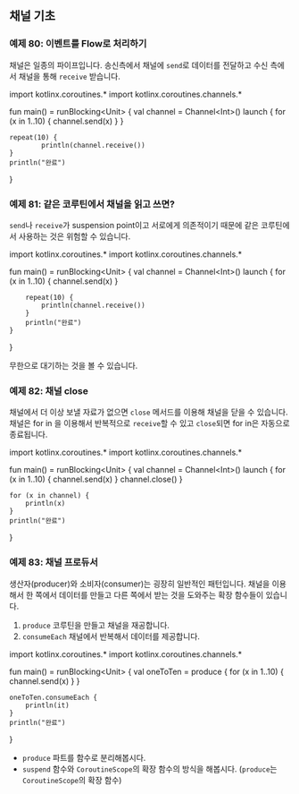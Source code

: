 ## 채널 기초

### 예제 80: 이벤트를 Flow로 처리하기

채널은 일종의 파이프입니다. 송신측에서 채널에 `send`로 데이터를 전달하고 수신 측에서 채널을 통해 `receive` 받습니다.

<div class="kotlin-playground" >
import kotlinx.coroutines.*
import kotlinx.coroutines.channels.*


fun main() = runBlocking&lt;Unit&gt; {
    val channel = Channel&lt;Int&gt;()
    launch {
        for (x in 1..10) {
            channel.send(x)
        }
    }

    repeat(10) {
            println(channel.receive())
    }
    println("완료")
}
</div>

### 예제 81: 같은 코루틴에서 채널을 읽고 쓰면?

`send`나 `receive`가 suspension point이고 서로에게 의존적이기 때문에 같은 코루틴에서 사용하는 것은 위험할 수 있습니다.

<div class="kotlin-playground" >
import kotlinx.coroutines.*
import kotlinx.coroutines.channels.*


fun main() = runBlocking&lt;Unit&gt; {
    val channel = Channel&lt;Int&gt;()
    launch {
        for (x in 1..10) {
            channel.send(x)
        }

        repeat(10) {
            println(channel.receive())
        }
        println("완료")
    }
}
</div>

무한으로 대기하는 것을 볼 수 있습니다.

### 예제 82: 채널 close

채널에서 더 이상 보낼 자료가 없으면 `close` 메서드를 이용해 채널을 닫을 수 있습니다. 채널은 for in 을 이용해서 반복적으로 `receive`할 수 있고 `close`되면 for in은 자동으로 종료됩니다.

<div class="kotlin-playground" >
import kotlinx.coroutines.*
import kotlinx.coroutines.channels.*


fun main() = runBlocking&lt;Unit&gt; {
    val channel = Channel&lt;Int&gt;()
    launch {
        for (x in 1..10) {
            channel.send(x)
        }
        channel.close()
    }

    for (x in channel) {
        println(x)
    }
    println("완료")
}
</div>

### 예제 83: 채널 프로듀서

생산자(producer)와 소비자(consumer)는 굉장히 일반적인 패턴입니다. 채널을 이용해서 한 쪽에서 데이터를 만들고 다른 쪽에서 받는 것을 도와주는 확장 함수들이 있습니다.

 1. `produce` 코루틴을 만들고 채널을 재공합니다.
 2. `consumeEach` 채널에서 반복해서 데이터를 제공합니다.

<div class="kotlin-playground" >
import kotlinx.coroutines.*
import kotlinx.coroutines.channels.*


fun main() = runBlocking&lt;Unit&gt; {
    val oneToTen = produce {
        for (x in 1..10) {
            channel.send(x)
        }
    }

    oneToTen.consumeEach {
        println(it)
    }
    println("완료")
}
</div>

 * `produce` 파트를 함수로 분리해봅시다.
 * `suspend` 함수와 `CoroutineScope`의 확장 함수의 방식을 해봅시다. (`produce`는 `CoroutineScope`의 확장 함수)